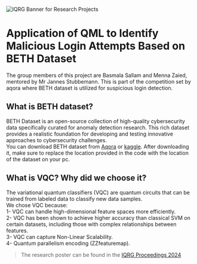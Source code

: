 ![IQRG Banner for Research Projects](../IQRG_Banner_Research_Projects_2024.png)

# Application of QML to Identify Malicious Login Attempts Based on BETH Dataset
The group members of this project are Basmala Sallam and Menna Zaied, mentored by Mr Jannes Stubbemann. This is part of the competition set by aqora where BETH dataset is utilized for suspicious login detection. 
## What is BETH dataset?
BETH Dataset is an open-source collection of high-quality cybersecurity data specifically curated for anomaly detection research. This rich dataset provides a realistic foundation for developing and testing innovative approaches to cybersecurity challenges. \
You can download BETH dataset from [Aqora](https://app.aqora.io/competitions/novaceneai-beth/code/template/tree/data) or [kaggle](https://www.kaggle.com/datasets/katehighnam/beth-dataset). After downloading it, make sure to replace the location provided in the code with the location of the dataset on your pc.
## What is VQC? Why did we choose it?
The variational quantum classifiers (VQC) are quantum circuits that can be trained from labeled data to classify new data samples. \
We chose VQC because: \
1- VQC can handle high-dimensional feature spaces more efficiently. \
2- VQC has been shown to achieve higher accuracy than classical SVM on certain datasets, including those with complex relationships between features. \
3- VQC can capture Non-Linear Scalability. \
4- Quantum parallelism encoding (ZZfeaturemap). 

> The research poster can be found in the [IQRG Proceedings 2024](https://thinkingbeyond.education/iqrg_proceedings_2024/)
